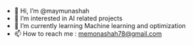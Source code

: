 - 👋 Hi, I’m @maymunashah
- 👀 I’m interested in AI related projects
- 🌱 I’m currently learning Machine learning and optimization
- 📫 How to reach me : memonashah78@gmail.com

<!---
maymunashah/maymunashah is a ✨ special ✨ repository because its `README.md` (this file) appears on your GitHub profile.
You can click the Preview link to take a look at your changes.
--->
